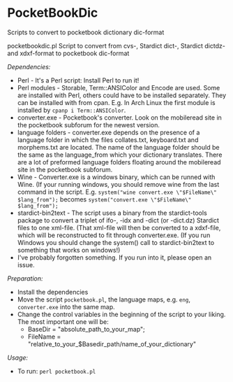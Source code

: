 # PocketBookDic
Scripts to convert to pocketbook dictionary dic-format

pocketbookdic.pl 
Script to convert from cvs-, Stardict dict-, Stardict dictdz- and xdxf-format to pocketbook dic-format

_Dependencies:_
- Perl - It's a Perl script: Install Perl to run it!
- Perl modules - Storable, Term::ANSIColor and Encode are used. Some are installed with Perl, others could have to be installed separately. They can be installed with from cpan. E.g. In Arch Linux the first module is installed by `cpanp i Term::ANSIColor`. 
- converter.exe - Pocketbook's converter. Look on the mobileread site in the pocketbook subforum for the newest version.
- language folders - converter.exe depends on the presence of a language folder in which the files collates.txt, keyboard.txt and  morphems.txt are located. The name of the language folder should be the same as the language_from which your dictionary translates. There are a lot of preformed language folders floating around the mobileread site in the pocketbook subforum.
- Wine - Converter.exe is a windows binary, which can be runned with Wine. (If your running windows, you should remove wine from the last command in the script. E.g. `system("wine convert.exe \"$FileName\" $lang_from");` becomes `system("convert.exe \"$FileName\" $lang_from");` 
- stardict-bin2text - The script uses a binary from the stardict-tools package to convert a triplet of ifo-, -idx and -dict (or -dict.dz) Stardict files to one xml-file. (That xml-file will then be converted to a xdxf-file, which will be reconstructed to fit through converter.exe. (If you run Windows you should change the system() call to stardict-bin2text to something that works on windows!)
- I've probably forgotten something. If you run into it, please open an issue.

_Preparation:_
- Install the dependencies
- Move the script `pocketbook.pl`, the language maps, e.g. `eng`, `converter.exe` into the same map.
- Change the control variables in the beginning of the script to your liking. The most important one will be:
  - BaseDir = "absolute_path_to_your_map";
  - FileName = "relative_to_your_$Basedir_path/name_of_your_dictionary"
  
_Usage:_
- To run: `perl pocketbook.pl`
